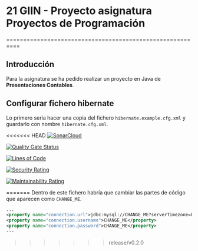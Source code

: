 # 21 GIIN - Proyecto asignatura Proyectos de Programación
==========================================================

## Introducción
Para la asignatura se ha pedido realizar un proyecto en Java de **Presentaciones Contables**.

## Configurar fichero hibernate
Lo primero sería hacer una copia del fichero `hibernate.example.cfg.xml` y guardarlo con nombre `hibernate.cfg.xml`.

<<<<<<< HEAD
[![SonarCloud](https://sonarcloud.io/images/project_badges/sonarcloud-black.svg)](https://sonarcloud.io/summary/new_code?id=rsmondejar_21giin-presentaciones-contables)

[![Quality Gate Status](https://sonarcloud.io/api/project_badges/measure?project=rsmondejar_21giin-presentaciones-contables&metric=alert_status)](https://sonarcloud.io/summary/new_code?id=rsmondejar_21giin-presentaciones-contables)

[![Lines of Code](https://sonarcloud.io/api/project_badges/measure?project=rsmondejar_21giin-presentaciones-contables&metric=ncloc)](https://sonarcloud.io/summary/new_code?id=rsmondejar_21giin-presentaciones-contables)

[![Security Rating](https://sonarcloud.io/api/project_badges/measure?project=rsmondejar_21giin-presentaciones-contables&metric=security_rating)](https://sonarcloud.io/summary/new_code?id=rsmondejar_21giin-presentaciones-contables)

[![Maintainability Rating](https://sonarcloud.io/api/project_badges/measure?project=rsmondejar_21giin-presentaciones-contables&metric=sqale_rating)](https://sonarcloud.io/summary/new_code?id=rsmondejar_21giin-presentaciones-contables)

=======
Dentro de este fichero habría que cambiar las partes de código que aparecen como `CHANGE_ME`.

```xml
...
<property name="connection.url">jdbc:mysql://CHANGE_ME?serverTimezone=UTC</property>
<property name="connection.username">CHANGE_ME</property>
<property name="connection.password">CHANGE_ME</property>
---
```
>>>>>>> release/v0.2.0
